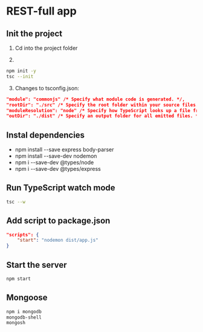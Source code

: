 # REST-full app

## Init the project

1. Cd into the project folder

2.

```sh
npm init -y
tsc --init
```

3. Changes to tsconfig.json:

```json
"module": "commonjs" /* Specify what module code is generated. */,
"rootDir": "./src" /* Specify the root folder within your source files. */,
"moduleResolution": "node" /* Specify how TypeScript looks up a file from a given module specifier. */,
"outDir": "./dist" /* Specify an output folder for all emitted files. */,
```

## Instal dependencies

-   npm install --save express body-parser
-   npm install --save-dev nodemon
-   npm i --save-dev @types/node
-   npm i --save-dev @types/express

## Run TypeScript watch mode

```sh
tsc --w
```

## Add script to package.json

```json
"scripts": {
    "start": "nodemon dist/app.js"
}
```

## Start the server

```sh
npm start
```

## Mongoose

```sh
npm i mongodb
mongodb-shell
mongosh
```
